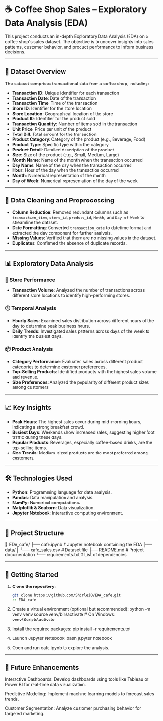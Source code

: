 # ☕ Coffee Shop Sales – Exploratory Data Analysis (EDA)

This project conducts an in-depth Exploratory Data Analysis (EDA) on a coffee shop's sales dataset. The objective is to uncover insights into sales patterns, customer behavior, and product performance to inform business decisions.

---

## 📁 Dataset Overview

The dataset comprises transactional data from a coffee shop, including:

- **Transaction ID**: Unique identifier for each transaction
- **Transaction Date**: Date of the transaction
- **Transaction Time**: Time of the transaction
- **Store ID**: Identifier for the store location
- **Store Location**: Geographical location of the store
- **Product ID**: Identifier for the product sold
- **Transaction Quantity**: Number of items sold in the transaction
- **Unit Price**: Price per unit of the product
- **Total Bill**: Total amount for the transaction
- **Product Category**: Category of the product (e.g., Beverage, Food)
- **Product Type**: Specific type within the category
- **Product Detail**: Detailed description of the product
- **Size**: Size of the product (e.g., Small, Medium, Large)
- **Month Name**: Name of the month when the transaction occurred
- **Day Name**: Name of the day when the transaction occurred
- **Hour**: Hour of the day when the transaction occurred
- **Month**: Numerical representation of the month
- **Day of Week**: Numerical representation of the day of the week

---

## 🧹 Data Cleaning and Preprocessing

- **Column Reduction**: Removed redundant columns such as `transaction_time`, `store_id`, `product_id`, `Month`, and `Day of Week` to streamline the dataset.
- **Date Formatting**: Converted `transaction_date` to datetime format and extracted the day component for further analysis.
- **Missing Values**: Verified that there are no missing values in the dataset.
- **Duplicates**: Confirmed the absence of duplicate records.

---

## 📊 Exploratory Data Analysis

### 🏪 Store Performance

- **Transaction Volume**: Analyzed the number of transactions across different store locations to identify high-performing stores.

### 🕒 Temporal Analysis

- **Hourly Sales**: Examined sales distribution across different hours of the day to determine peak business hours.
- **Daily Trends**: Investigated sales patterns across days of the week to identify the busiest days.

### 📦 Product Analysis

- **Category Performance**: Evaluated sales across different product categories to determine customer preferences.
- **Top-Selling Products**: Identified products with the highest sales volume and revenue.
- **Size Preferences**: Analyzed the popularity of different product sizes among customers.

---

## 📈 Key Insights

- **Peak Hours**: The highest sales occur during mid-morning hours, indicating a strong breakfast crowd.
- **Busiest Days**: Weekends show increased sales, suggesting higher foot traffic during these days.
- **Popular Products**: Beverages, especially coffee-based drinks, are the top-selling items.
- **Size Trends**: Medium-sized products are the most preferred among customers.

---

## 🛠️ Technologies Used

- **Python**: Programming language for data analysis.
- **Pandas**: Data manipulation and analysis.
- **NumPy**: Numerical computations.
- **Matplotlib & Seaborn**: Data visualization.
- **Jupyter Notebook**: Interactive computing environment.

---

## 📂 Project Structure

📁 EDA_cafe/ ├── cafe.ipynb # Jupyter notebook containing the EDA ├── data/ │ └── cafe_sales.csv # Dataset file ├── README.md # Project documentation └── requirements.txt # List of dependencies


---

## 🚀 Getting Started

1. **Clone the repository**:

   ```bash
   git clone https://github.com/ShirleiO/EDA_cafe.git
   cd EDA_cafe
   
2. Create a virtual environment (optional but recommended):
   python -m venv venv
   source venv/bin/activate  # On Windows: venv\Scripts\activate

3. Install the required packages:
   pip install -r requirements.txt

4. Launch Jupyter Notebook:
   bash
   jupyter notebook

5. Open and run cafe.ipynb to explore the analysis.

---

## 📌 Future Enhancements
Interactive Dashboards: Develop dashboards using tools like Tableau or Power BI for real-time data visualization.

Predictive Modeling: Implement machine learning models to forecast sales trends.

Customer Segmentation: Analyze customer purchasing behavior for targeted marketing.











